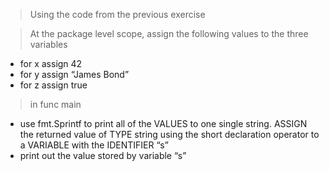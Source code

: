 > Using the code from the previous exercise

> At the package level scope, assign the following values to the three variables

- for x assign 42
- for y assign “James Bond”
- for z assign true

> in func main

- use fmt.Sprintf to print all of the VALUES to one single string. ASSIGN the returned value of TYPE string using the short declaration operator to a VARIABLE with the IDENTIFIER “s”
- print out the value stored by variable “s”

